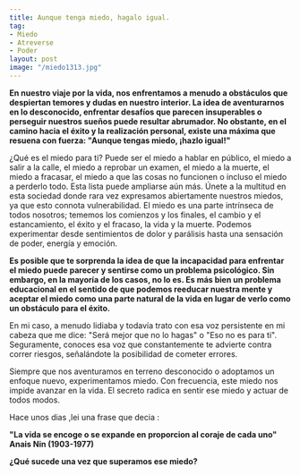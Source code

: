 ```yaml
---
title: Aunque tenga miedo, hagalo igual.
tag:
- Miedo
- Atreverse
- Poder
layout: post
image: "/miedo1313.jpg"
---
```


**En nuestro viaje por la vida, nos enfrentamos a menudo a obstáculos que despiertan temores y dudas en nuestro interior. La idea de aventurarnos en lo desconocido, enfrentar desafíos que parecen insuperables o perseguir nuestros sueños puede resultar abrumador. No obstante, en el camino hacia el éxito y la realización personal, existe una máxima que resuena con fuerza: "Aunque tengas miedo, ¡hazlo igual!"**

¿Qué es el miedo para ti? Puede ser el miedo a hablar en público, el miedo a salir a la calle, el miedo a reprobar un examen, el miedo a la muerte, el miedo a fracasar, el miedo a que las cosas no funcionen o incluso el miedo a perderlo todo. Esta lista puede ampliarse aún más. Únete a la multitud en esta sociedad donde rara vez expresamos abiertamente nuestros miedos, ya que esto connota vulnerabilidad. El miedo es una parte intrínseca de todos nosotros; tememos los comienzos y los finales, el cambio y el estancamiento, el éxito y el fracaso, la vida y la muerte. Podemos experimentar desde sentimientos de dolor y parálisis hasta una sensación de poder, energía y emoción.

**Es posible que te sorprenda la idea de que la incapacidad para enfrentar el miedo puede parecer y sentirse como un problema psicológico. Sin embargo, en la mayoría de los casos, no lo es. Es más bien un problema educacional en el sentido de que podemos reeducar nuestra mente y aceptar el miedo como una parte natural de la vida en lugar de verlo como un obstáculo para el éxito.**

En mi caso, a menudo lidiaba y todavía trato con esa voz persistente en mi cabeza que me dice: "Será mejor que no lo hagas" o "Eso no es para ti". Seguramente, conoces esa voz que constantemente te advierte contra correr riesgos, señalándote la posibilidad de cometer errores.

Siempre que nos aventuramos en terreno desconocido o adoptamos un enfoque nuevo, experimentamos miedo. Con frecuencia, este miedo nos impide avanzar en la vida. El secreto radica en sentir ese miedo y actuar de todos modos.

Hace unos dias ,lei una frase que decia :

**"La vida se encoge o se expande en proporcion al coraje de cada uno" 
Anais Nin (1903-1977)**


**¿Qué sucede una vez que superamos ese miedo?**
